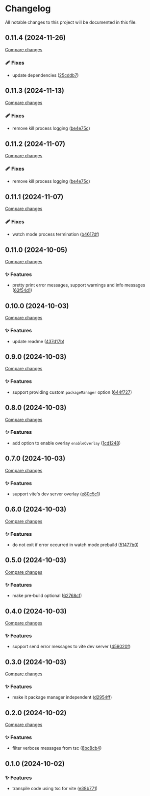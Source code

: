 <!-- header -->
# Changelog

All notable changes to this project will be documented in this file.

<!-- version:0.11.4 -->
## 0.11.4 (2024-11-26)

[Compare changes](https://github.com/Wroud/foundation/compare/vite-plugin-tsc-v0.11.3...vite-plugin-tsc-v0.11.4)

<!-- changelog -->
### 🩹 Fixes

- update dependencies ([25cddb7](https://github.com/Wroud/foundation/commit/25cddb7))

<!-- version:0.11.3 -->
## 0.11.3 (2024-11-13)

[Compare changes](https://github.com/Wroud/foundation/compare/vite-plugin-tsc-v0.11.2...vite-plugin-tsc-v0.11.3)

<!-- changelog -->
### 🩹 Fixes

- remove kill process logging ([be4e75c](https://github.com/Wroud/foundation/commit/be4e75c))

<!-- version:0.11.2 -->
## 0.11.2 (2024-11-07)

[Compare changes](https://github.com/Wroud/foundation/compare/vite-plugin-tsc-v0.11.2...vite-plugin-tsc-v0.11.2)

<!-- changelog -->
### 🩹 Fixes

- remove kill process logging ([be4e75c](https://github.com/Wroud/foundation/commit/be4e75c))

<!-- version:0.11.1 -->
## 0.11.1 (2024-11-07)

[Compare changes](https://github.com/Wroud/foundation/compare/vite-plugin-tsc-v0.11.0...vite-plugin-tsc-v0.11.1)

<!-- changelog -->
### 🩹 Fixes

- watch mode process termination ([b4617df](https://github.com/Wroud/foundation/commit/b4617df))

<!-- version:0.11.0 -->
## 0.11.0 (2024-10-05)

[Compare changes](https://github.com/Wroud/foundation/compare/vite-plugin-tsc-v0.10.0...vite-plugin-tsc-v0.11.0)

<!-- changelog -->
### ✨ Features

- pretty print error messages, support warnings and info messages ([63f54d1](https://github.com/Wroud/foundation/commit/63f54d1))

<!-- version:0.10.0 -->
## 0.10.0 (2024-10-03)

[Compare changes](https://github.com/Wroud/foundation/compare/vite-plugin-tsc-v0.9.0...vite-plugin-tsc-v0.10.0)

<!-- changelog -->
### ✨ Features

- update readme ([437d17b](https://github.com/Wroud/foundation/commit/437d17b))

<!-- version:0.9.0 -->
## 0.9.0 (2024-10-03)

[Compare changes](https://github.com/Wroud/foundation/compare/vite-plugin-tsc-v0.8.0...vite-plugin-tsc-v0.9.0)

<!-- changelog -->
### ✨ Features

- support providing custom `packageManager` option ([644f727](https://github.com/Wroud/foundation/commit/644f727))

<!-- version:0.8.0 -->
## 0.8.0 (2024-10-03)

[Compare changes](https://github.com/Wroud/foundation/compare/vite-plugin-tsc-v0.7.0...vite-plugin-tsc-v0.8.0)

<!-- changelog -->
### ✨ Features

- add option to enable overlay `enableOverlay` ([1cd1248](https://github.com/Wroud/foundation/commit/1cd1248))

<!-- version:0.7.0 -->
## 0.7.0 (2024-10-03)

[Compare changes](https://github.com/Wroud/foundation/compare/vite-plugin-tsc-v0.6.0...vite-plugin-tsc-v0.7.0)

<!-- changelog -->
### ✨ Features

- support vite's dev server overlay ([e80c5c1](https://github.com/Wroud/foundation/commit/e80c5c1))

<!-- version:0.6.0 -->
## 0.6.0 (2024-10-03)

[Compare changes](https://github.com/Wroud/foundation/compare/vite-plugin-tsc-v0.5.0...vite-plugin-tsc-v0.6.0)

<!-- changelog -->
### ✨ Features

- do not exit if error occurred in watch mode prebuild ([51477b0](https://github.com/Wroud/foundation/commit/51477b0))

<!-- version:0.5.0 -->
## 0.5.0 (2024-10-03)

[Compare changes](https://github.com/Wroud/foundation/compare/vite-plugin-tsc-v0.4.0...vite-plugin-tsc-v0.5.0)

<!-- changelog -->
### ✨ Features

- make pre-build optional ([62768c1](https://github.com/Wroud/foundation/commit/62768c1))

<!-- version:0.4.0 -->
## 0.4.0 (2024-10-03)

[Compare changes](https://github.com/Wroud/foundation/compare/vite-plugin-tsc-v0.3.0...vite-plugin-tsc-v0.4.0)

<!-- changelog -->
### ✨ Features

- support send error messages to vite dev server ([459020f](https://github.com/Wroud/foundation/commit/459020f))

<!-- version:0.3.0 -->
## 0.3.0 (2024-10-03)

[Compare changes](https://github.com/Wroud/foundation/compare/vite-plugin-tsc-v0.2.0...vite-plugin-tsc-v0.3.0)

<!-- changelog -->
### ✨ Features

- make it package manager independent ([d2954ff](https://github.com/Wroud/foundation/commit/d2954ff))

<!-- version:0.2.0 -->
## 0.2.0 (2024-10-02)

[Compare changes](https://github.com/Wroud/foundation/compare/vite-plugin-tsc-v0.1.0...vite-plugin-tsc-v0.2.0)

<!-- changelog -->
### ✨ Features

- filter verbose messages from tsc ([8bc8cb4](https://github.com/Wroud/foundation/commit/8bc8cb4))

<!-- version:0.1.0 -->
## 0.1.0 (2024-10-02)

<!-- changelog -->
### ✨ Features

- transpile code using tsc for vite ([e38b771](https://github.com/Wroud/foundation/commit/e38b771))

